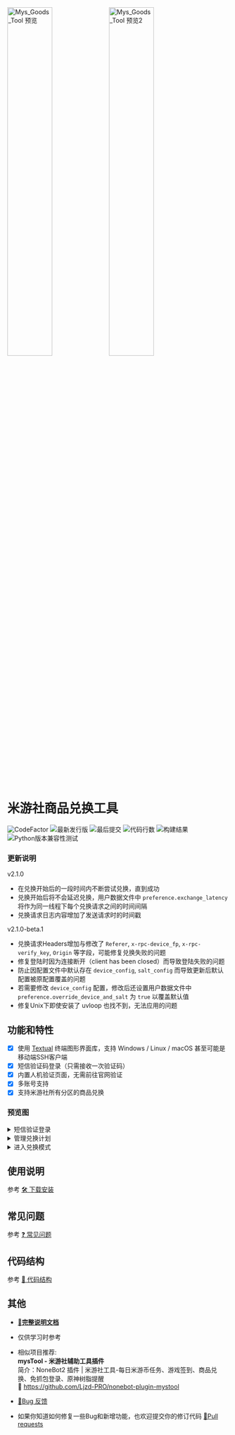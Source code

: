 <div>
  <img alt="Mys_Goods_Tool 预览" src="https://user-images.githubusercontent.com/63289359/235797444-21a86294-609e-4c7a-9d7d-5d3683fe6ab2.png" width="45%" />
  <img alt="Mys_Goods_Tool 预览2" src="https://user-images.githubusercontent.com/63289359/235799237-3039c3e0-8fdb-4c12-957b-afb50f34625c.png" width="45%" />
</div>

# 米游社商品兑换工具

<div>
  <img alt="CodeFactor" src="https://www.codefactor.io/repository/github/ljzd-pro/mys_goods_tool/badge?style=for-the-badge">
  <img alt="最新发行版" src="https://img.shields.io/github/v/release/Ljzd-PRO/Mys_Goods_Tool?logo=python&style=for-the-badge">
  <img alt="最后提交" src="https://img.shields.io/github/last-commit/Ljzd-PRO/Mys_Goods_Tool?style=for-the-badge">
  <img alt="代码行数" src="https://img.shields.io/tokei/lines/github/Ljzd-PRO/Mys_Goods_Tool?style=for-the-badge">
  <img alt="构建结果" src="https://img.shields.io/github/actions/workflow/status/Ljzd-PRO/Mys_Goods_Tool/build-v2.yml?event=pull_request&style=for-the-badge">
  <img alt="Python版本兼容性测试" src="https://img.shields.io/github/actions/workflow/status/Ljzd-PRO/Mys_Goods_Tool/python-package.yml?event=pull_request&label=Versions%20Test&style=for-the-badge">
</div>

### 更新说明

v2.1.0

- 在兑换开始后的一段时间内不断尝试兑换，直到成功
- 兑换开始后将不会延迟兑换，用户数据文件中 `preference.exchange_latency` 将作为同一线程下每个兑换请求之间的时间间隔
- 兑换请求日志内容增加了发送请求时的时间戳

v2.1.0-beta.1

- 兑换请求Headers增加与修改了 `Referer`, `x-rpc-device_fp`, `x-rpc-verify_key`, `Origin` 等字段，可能修复兑换失败的问题
- 修复登陆时因为连接断开（client has been closed）而导致登陆失败的问题
- 防止因配置文件中默认存在 `device_config`, `salt_config` 而导致更新后默认配置被原配置覆盖的问题
- 若需要修改 `device_config` 配置，修改后还设置用户数据文件中 `preference.override_device_and_salt` 为 `true` 以覆盖默认值
- 修复Unix下即使安装了 uvloop 也找不到，无法应用的问题

## 功能和特性

- [x] 使用 [Textual](https://github.com/Textualize/textual) 终端图形界面库，支持 Windows / Linux / macOS 甚至可能是移动端SSH客户端
- [x] 短信验证码登录（只需接收一次验证码）
- [x] 内置人机验证页面，无需前往官网验证
- [x] 多账号支持
- [x] 支持米游社所有分区的商品兑换

### 预览图

<details>
  <summary>短信验证登录</summary>
  <img src="https://user-images.githubusercontent.com/63289359/235790425-7c502a69-baac-4ced-ba07-d068a88a7ae9.png" alt="短信验证登录页面" />
  <img src="https://user-images.githubusercontent.com/63289359/235790979-85954be8-023f-47e0-bb69-bb16385905d4.png" alt="人机验证页面" />
</details>

<details>
  <summary>管理兑换计划</summary>
  <img src="https://user-images.githubusercontent.com/63289359/235791200-d1a7c8f0-9a9a-4fcc-91bf-69fe397e6420.png" alt="选择目标商品页面" />
  <img src="https://user-images.githubusercontent.com/63289359/235791332-3d8ea836-7d0b-4dbf-b643-81c65eaa5082.png" alt="确认添加计划页面" />
  <img src="https://user-images.githubusercontent.com/63289359/235791435-69edf6f7-9abf-4c81-8da4-44a486c6d362.png" alt="管理计划页面" />
</details>

<details>
  <summary>进入兑换模式</summary>
  <img src="https://user-images.githubusercontent.com/63289359/235791620-bf32692d-a521-49b3-bf2a-23d7012b6fff.png" alt="兑换模式页面" />
</details>

## 使用说明

参考 [🛠️ 下载安装](https://github.com/Ljzd-PRO/Mys_Goods_Tool/wiki/Installation)

## 常见问题

参考 [❓ 常见问题](https://github.com/Ljzd-PRO/Mys_Goods_Tool/wiki/Troubleshooting)

## 代码结构

参考 [📃 代码结构](https://github.com/Ljzd-PRO/Mys_Goods_Tool/wiki/Source-Structure)

## 其他

- [**🔗完整说明文档**](https://github.com/Ljzd-PRO/Mys_Goods_Tool/wiki)

- 仅供学习时参考

- 相似项目推荐:  \
  **mysTool - 米游社辅助工具插件**  \
  简介：NoneBot2 插件 | 米游社工具-每日米游币任务、游戏签到、商品兑换、免抓包登录、原神树脂提醒  \
  🔗 https://github.com/Ljzd-PRO/nonebot-plugin-mystool

- [🔗Bug 反馈](https://github.com/Ljzd-PRO/Mys_Goods_Tool/issues)  
- 如果你知道如何修复一些Bug和新增功能，也欢迎提交你的修订代码 [🔗Pull requests](https://github.com/Ljzd-PRO/Mys_Goods_Tool/pulls)
